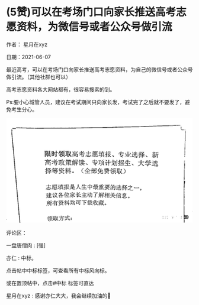
# (5赞)可以在考场门口向家长推送高考志愿资料，为微信号或者公众号做引流

作者：  星月在xyz

日期：2021-06-07

最近高考，可以在考场门口向家长推送高考志愿资料，为自己的微信号或者公众号做引流。（其他社群也可以）

高考志愿资料各大网站都有，很容易搜索的到。

Ps:要小心城管人员，建议在考试期间只向家长发，考试完了之后就不要发了，避免考生分心。

![](img/gaokao-xiangguan_0690.png)

评论区：

一盘唐僧肉 : [强]

亦仁 : 中标。

点击帖中中标标签，可查看所有中标风向标。

或在置顶帖中，点击#中标  标签可直达

星月在xyz : 感谢亦仁大大，我会继续加油的💪

